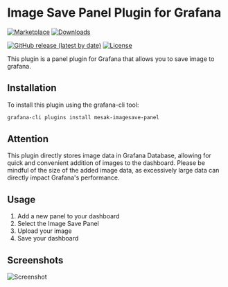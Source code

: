 # Image Save Panel Plugin for Grafana

[![Marketplace](https://img.shields.io/badge/dynamic/json?logo=grafana&color=F47A20&label=marketplace&prefix=v&query=%24.items%5B%3F%28%40.slug%20%3D%3D%20%22mesak-imagesave-panel%22%29%5D.version&url=https%3A%2F%2Fgrafana.com%2Fapi%2Fplugins)](https://grafana.com/grafana/plugins/mesak-imagesave-panel)
[![Downloads](https://img.shields.io/badge/dynamic/json?logo=grafana&color=F47A20&label=downloads&query=%24.items%5B%3F%28%40.slug%20%3D%3D%20%22mesak-imagesave-panel%22%29%5D.downloads&url=https%3A%2F%2Fgrafana.com%2Fapi%2Fplugins)](https://grafana.com/grafana/plugins/mesak-imagesave-panel)

[![GitHub release (latest by date)](https://img.shields.io/github/v/release/mesak/grafana-imagesave-panel?color=brightgreen&logo=github&label=latest)](https://github.com/mesak/grafana-imagesave-panel)
[![License](https://img.shields.io/github/license/mesak/grafana-imagesave-panel)](https://github.com/mesak/grafana-imagesave-panel/blob/master/LICENSE)

This plugin is a panel plugin for Grafana that allows you to save image to grafana.

## Installation

To install this plugin using the grafana-cli tool:

```bash
grafana-cli plugins install mesak-imagesave-panel
```

## Attention
This plugin directly stores image data in Grafana Database, allowing for quick and convenient addition of images to the dashboard. Please be mindful of the size of the added image data, as excessively large data can directly impact Grafana's performance.

## Usage

1. Add a new panel to your dashboard
2. Select the Image Save Panel
3. Upload your image
4. Save your dashboard

## Screenshots

![Screenshot](https://raw.githubusercontent.com/mesak/grafana-imagesave-panel/main/src/img/screenshot.jpg)

